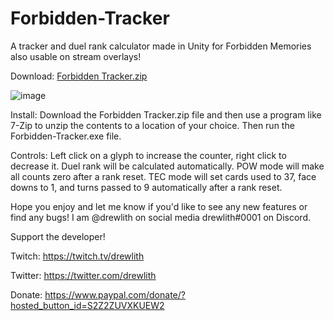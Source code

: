 # Forbidden-Tracker
A tracker and duel rank calculator made in Unity for Forbidden Memories also usable on stream overlays!

Download: [Forbidden Tracker.zip](https://github.com/drewlith/Forbidden-Tracker/files/8545717/Forbidden.Tracker.zip)

![image](https://user-images.githubusercontent.com/74074951/164859069-dd353cc8-0a6c-4732-b73b-5c580d79d777.png)

Install: Download the Forbidden Tracker.zip file and then use a program like 7-Zip to unzip the contents to a location of your choice. Then run the Forbidden-Tracker.exe file.

Controls: Left click on a glyph to increase the counter, right click to decrease it. Duel rank will be calculated automatically. POW mode will make all counts zero after a rank reset. TEC mode will set cards used to 37, face downs to 1, and turns passed to 9 automatically after a rank reset.

Hope you enjoy and let me know if you'd like to see any new features or find any bugs! I am @drewlith on social media drewlith#0001 on Discord.

Support the developer!

Twitch: https://twitch.tv/drewlith

Twitter: https://twitter.com/drewlith

Donate: https://www.paypal.com/donate/?hosted_button_id=S2Z2ZUVXKUEW2
